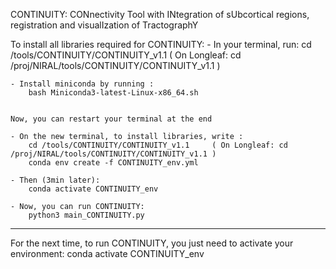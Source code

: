 CONTINUITY: CONnectivity Tool with INtegration of sUbcortical regions, registration and visualIzation of TractographY


To install all libraries required for CONTINUITY: 
	- In your terminal, run:
		cd /tools/CONTINUITY/CONTINUITY_v1.1     ( On Longleaf: cd /proj/NIRAL/tools/CONTINUITY/CONTINUITY_v1.1 ) 

	- Install miniconda by running : 
		bash Miniconda3-latest-Linux-x86_64.sh


	Now, you can restart your terminal at the end

	- On the new terminal, to install libraries, write :
		cd /tools/CONTINUITY/CONTINUITY_v1.1     ( On Longleaf: cd /proj/NIRAL/tools/CONTINUITY/CONTINUITY_v1.1 ) 
		conda env create -f CONTINUITY_env.yml

	- Then (3min later): 
		conda activate CONTINUITY_env

	- Now, you can run CONTINUITY: 
		python3 main_CONTINUITY.py


--------------------------------------------------------------------------------------------------------------------
For the next time, to run CONTINUITY, you just need to activate your environment:
	conda activate CONTINUITY_env
